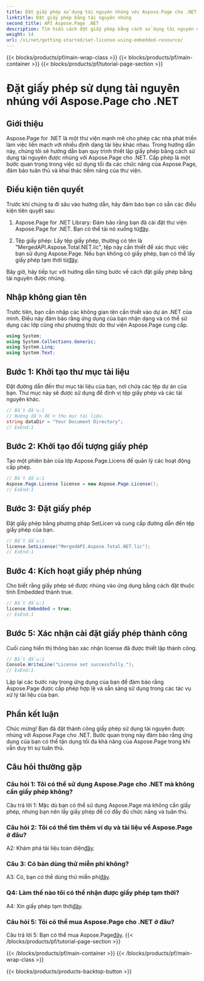 ```yaml
---
title: Đặt giấy phép sử dụng tài nguyên nhúng với Aspose.Page cho .NET
linktitle: Đặt giấy phép bằng tài nguyên nhúng
second_title: API Aspose.Page .NET
description: Tìm hiểu cách đặt giấy phép bằng cách sử dụng tài nguyên được nhúng với Aspose.Page cho .NET. Đảm bảo tuân thủ và khai thác toàn bộ tiềm năng của việc xử lý tài liệu.
weight: 14
url: /vi/net/getting-started/set-license-using-embedded-resource/
---
```


{{< blocks/products/pf/main-wrap-class >}}
{{< blocks/products/pf/main-container >}}
{{< blocks/products/pf/tutorial-page-section >}}

# Đặt giấy phép sử dụng tài nguyên nhúng với Aspose.Page cho .NET

## Giới thiệu

Aspose.Page for .NET là một thư viện mạnh mẽ cho phép các nhà phát triển làm việc liền mạch với nhiều định dạng tài liệu khác nhau. Trong hướng dẫn này, chúng tôi sẽ hướng dẫn bạn quy trình thiết lập giấy phép bằng cách sử dụng tài nguyên được nhúng với Aspose.Page cho .NET. Cấp phép là một bước quan trọng trong việc sử dụng tối đa các chức năng của Aspose.Page, đảm bảo tuân thủ và khai thác tiềm năng của thư viện.

## Điều kiện tiên quyết

Trước khi chúng ta đi sâu vào hướng dẫn, hãy đảm bảo bạn có sẵn các điều kiện tiên quyết sau:

1. Aspose.Page for .NET Library: Đảm bảo rằng bạn đã cài đặt thư viện Aspose.Page for .NET. Bạn có thể tải nó xuống từ[đây](https://releases.aspose.com/page/net/).

2.  Tệp giấy phép: Lấy tệp giấy phép, thường có tên là "MergedAPI.Aspose.Total.NET.lic", tệp này cần thiết để xác thực việc bạn sử dụng Aspose.Page. Nếu bạn không có giấy phép, bạn có thể lấy giấy phép tạm thời từ[đây](https://purchase.aspose.com/temporary-license/).

Bây giờ, hãy tiếp tục với hướng dẫn từng bước về cách đặt giấy phép bằng tài nguyên được nhúng.

## Nhập không gian tên

Trước tiên, bạn cần nhập các không gian tên cần thiết vào dự án .NET của mình. Điều này đảm bảo rằng ứng dụng của bạn nhận dạng và có thể sử dụng các lớp cũng như phương thức do thư viện Aspose.Page cung cấp.

```csharp
using System;
using System.Collections.Generic;
using System.Linq;
using System.Text;
```

## Bước 1: Khởi tạo thư mục tài liệu

Đặt đường dẫn đến thư mục tài liệu của bạn, nơi chứa các tệp dự án của bạn. Thư mục này sẽ được sử dụng để định vị tệp giấy phép và các tài nguyên khác.

```csharp
// Bắt đầu:1
// Đường dẫn đến thư mục tài liệu.
string dataDir = "Your Document Directory";
// ExEnd:1
```

## Bước 2: Khởi tạo đối tượng giấy phép

Tạo một phiên bản của lớp Aspose.Page.Licens để quản lý các hoạt động cấp phép.

```csharp
// Bắt đầu:1
Aspose.Page.License license = new Aspose.Page.License();
// ExEnd:1
```

## Bước 3: Đặt giấy phép

Đặt giấy phép bằng phương pháp SetLicen và cung cấp đường dẫn đến tệp giấy phép của bạn.

```csharp
// Bắt đầu:1
license.SetLicense("MergedAPI.Aspose.Total.NET.lic");
// ExEnd:1
```

## Bước 4: Kích hoạt giấy phép nhúng

Cho biết rằng giấy phép sẽ được nhúng vào ứng dụng bằng cách đặt thuộc tính Embedded thành true.

```csharp
// Bắt đầu:1
license.Embedded = true;
// ExEnd:1
```

## Bước 5: Xác nhận cài đặt giấy phép thành công

Cuối cùng hiển thị thông báo xác nhận license đã được thiết lập thành công.

```csharp
// Bắt đầu:1
Console.WriteLine("License set successfully.");
// ExEnd:1
```

Lặp lại các bước này trong ứng dụng của bạn để đảm bảo rằng Aspose.Page được cấp phép hợp lệ và sẵn sàng sử dụng trong các tác vụ xử lý tài liệu của bạn.

## Phần kết luận

Chúc mừng! Bạn đã đặt thành công giấy phép sử dụng tài nguyên được nhúng với Aspose.Page cho .NET. Bước quan trọng này đảm bảo rằng ứng dụng của bạn có thể tận dụng tối đa khả năng của Aspose.Page trong khi vẫn duy trì sự tuân thủ.

## Câu hỏi thường gặp

### Câu hỏi 1: Tôi có thể sử dụng Aspose.Page cho .NET mà không cần giấy phép không?

Câu trả lời 1: Mặc dù bạn có thể sử dụng Aspose.Page mà không cần giấy phép, nhưng bạn nên lấy giấy phép để có đầy đủ chức năng và tuân thủ.

### Câu hỏi 2: Tôi có thể tìm thêm ví dụ và tài liệu về Aspose.Page ở đâu?

 A2: Khám phá tài liệu toàn diện[đây](https://reference.aspose.com/page/net/).

### Câu 3: Có bản dùng thử miễn phí không?

 A3: Có, bạn có thể dùng thử miễn phí[đây](https://releases.aspose.com/).

### Q4: Làm thế nào tôi có thể nhận được giấy phép tạm thời?

 A4: Xin giấy phép tạm thời[đây](https://purchase.aspose.com/temporary-license/).

### Câu hỏi 5: Tôi có thể mua Aspose.Page cho .NET ở đâu?

 Câu trả lời 5: Bạn có thể mua Aspose.Page[đây](https://purchase.aspose.com/buy).
{{< /blocks/products/pf/tutorial-page-section >}}

{{< /blocks/products/pf/main-container >}}
{{< /blocks/products/pf/main-wrap-class >}}

{{< blocks/products/products-backtop-button >}}
